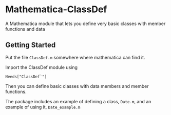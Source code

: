# Mathematica-ClassDef
A Mathematica module that lets you define very basic classes with member functions and data

## Getting Started

Put the file `ClassDef.m` somewhere where mathematica can find it.

Import the ClassDef module using
```
Needs["ClassDef`"]
```
Then you can define basic classes with data members and member functions.

The package includes an example of defining a class, `Date.m`, and an example of using it, `Date_example.m`
